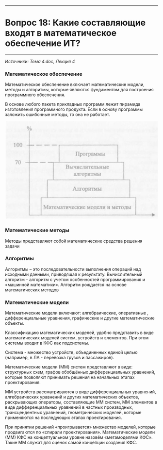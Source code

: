 ___
# Вопрос 18:	Какие составляющие входят в математическое обеспечение ИТ?
___

*Источники: Тема 4.doc, Лекция 4*

### Математическое обеспечение
Математическое обеспечение включает математические модели, методы и алгоритмы, которые являются фундаментом для построения программного обеспечения.

В основе любого пакета прикладных программ лежит пирамида изготовления программного продукта. Если в основу программы заложить ошибочные методы, то она не работает.


![logo](../resources/imgs/18-0.JPG)

### Математические методы
Методы представляют собой математические средства решения задачи

### Алгоритмы
Алгоритмы – это последовательности выполнения операций над исходными данными, приводящая к результату. Вычислительный алгоритм – алгоритм с учетом особенностей программирования и «машинной математики». Алгоритм рождается на основе математических методов

### Математические модели
Математические модели включают: алгебраические, оперативные , дифференциальные уравнения, графические и другие математические объекты.

Классификацию математических моделей, удобно представить в виде математических моделей систем, устройств и элементов. При этом системы входит в КФС как подсистемы.

Система - множество устройств, объединенных единой целью (например, в ЛА - перевозка грузов и пассажиров).

Математические модели (ММ) систем представляют в виде: структурных схем, графов обобщённых дифференциальных уравнений, которые позволяют принимать решения на начальных этапах проектирования.

ММ устройств рассматриваются в виде дифференциальных уравнений, алгебраических уравнений и других математических объектов, раскрывающих операторы, составляющие ММ систем, ММ элементов в виде дифференциальных уравнений в частных производных, трансцендентных уравнений, геометрических моделей, которые применяются на последующих этапах проектирования.

При принятии решений «проигрывается» множество моделей, которые продвигаются по «спирали проектирования».
Математические модели (ММ) КФС на концептуальном уровне назовём «метамоделями КФС». Такие ММ служат для оценок самой концепции создания  КФС.


